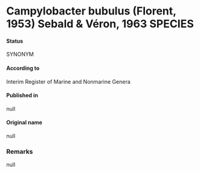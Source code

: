 # Campylobacter bubulus (Florent, 1953) Sebald & Véron, 1963 SPECIES

#### Status
SYNONYM

#### According to
Interim Register of Marine and Nonmarine Genera

#### Published in
null

#### Original name
null

### Remarks
null